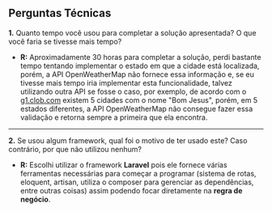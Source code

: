 ## Perguntas Técnicas

**1.** Quanto tempo você usou para completar a solução apresentada? O que você faria se tivesse mais tempo?

- **R:** Aproximadamente 30 horas para completar a solução, perdi bastante tempo tentando implementar o estado em que a cidade está localizada, porém, a API OpenWeatherMap não fornece essa informação e, se eu tivesse mais tempo iria implementar esta funcionalidade, talvez utilizando outra API se fosse o caso, por exemplo, de acordo com o <a href="http://g1.globo.com/brasil/noticia/2014/04/uma-em-cada-11-cidades-do-pais-tem-uma-homonima.html">g1.clob.com</a> existem 5 cidades com o nome "Bom Jesus", porém, em 5 estados diferentes, a API OpenWeatherMap não consegue fazer essa validação e retorna sempre a primeira que ela encontra.

---

**2.** Se usou algum framework, qual foi o motivo de ter usado este? Caso contrário, por que não utilizou nenhum?

- **R:** Escolhi utilizar o framework **Laravel** pois ele fornece várias ferramentas necessárias para começar a programar (sistema de rotas, eloquent, artisan, utiliza o composer para gerenciar as dependências, entre outras coisas) assim podendo focar diretamente na **regra de negócio**.